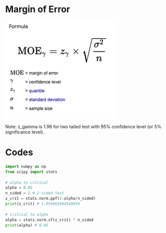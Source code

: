 # Margin of Error
![](images/moe.png)

Note: z_gamma is 1.96 for two tailed test with 95% confidence level (or 5% significance level).

# Codes
```python
import numpy as np
from scipy import stats

# alpha to critical
alpha = 0.05
n_sided = 2 # 2-sided test
z_crit = stats.norm.ppf(1-alpha/n_sided)
print(z_crit) # 1.959963984540054

# critical to alpha
alpha = stats.norm.sf(z_crit) * n_sided
print(alpha) # 0.05
```